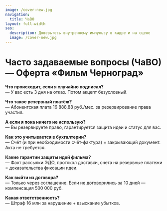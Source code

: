 ```yaml
---
image: /cover-new.jpg
navigation:
  title: ЧаВО
layout: full-width
seo:
  description: Доверьтесь внутреннему импульсу в кадре и на сцене
  image: /cover-new.jpg
---
```


# Часто задаваемые вопросы (ЧаВО) — Оферта «Фильм Черноград»

**Что происходит, если я случайно подписал?**  
— У вас есть 3 дня на отказ. Потом акцепт безусловный.

**Что такое резервный платёж?**  
— Абонентская плата 16 888,88 руб./мес. за резервирование права участия.  

**А если я пока ничего не использую?**  
— Вы резервируете право, гарантируется защита идеи и статус для вас.  

**Как это учитывается в бухгалтерии?**  
— Счёт (и при необходимости счёт-фактура) = закрывающий документ. Акта не требуется.  

**Какие гарантии защиты идей фильма?**  
— Факт рассылки ЭДО, протокол доставки, счета на резервные платежи = доказательства фиксации идеи.  

**Как выйти из договора?**  
— Только через соглашение. Если не договорились за 10 дней — компенсация 500 000 руб.  

**Какая ответственность?**  
— Штраф 16 млн за нарушение + взыскание убытков.

